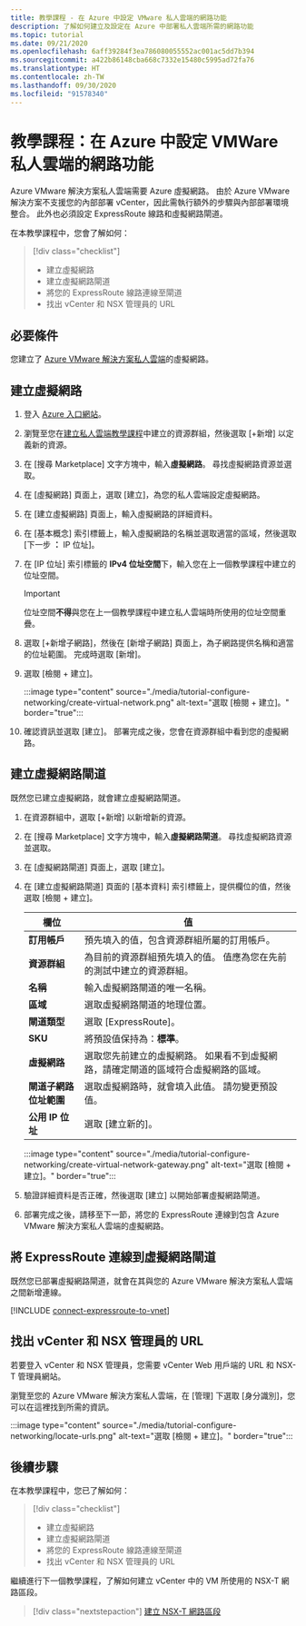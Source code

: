```yaml
---
title: 教學課程 - 在 Azure 中設定 VMware 私人雲端的網路功能
description: 了解如何建立及設定在 Azure 中部署私人雲端所需的網路功能
ms.topic: tutorial
ms.date: 09/21/2020
ms.openlocfilehash: 6aff39284f3ea786080055552ac001ac5dd7b394
ms.sourcegitcommit: a422b86148cba668c7332e15480c5995ad72fa76
ms.translationtype: HT
ms.contentlocale: zh-TW
ms.lasthandoff: 09/30/2020
ms.locfileid: "91578340"
---
```

# <a name="tutorial-configure-networking-for-your-vmware-private-cloud-in-azure"></a>教學課程：在 Azure 中設定 VMWare 私人雲端的網路功能

Azure VMware 解決方案私人雲端需要 Azure 虛擬網路。 由於 Azure VMware 解決方案不支援您的內部部署 vCenter，因此需執行額外的步驟與內部部署環境整合。 此外也必須設定 ExpressRoute 線路和虛擬網路閘道。

在本教學課程中，您會了解如何：

> [!div class="checklist"]
> * 建立虛擬網路
> * 建立虛擬網路閘道
> * 將您的 ExpressRoute 線路連線至閘道
> * 找出 vCenter 和 NSX 管理員的 URL

## <a name="prerequisites"></a>必要條件 
您建立了 [Azure VMware 解決方案私人雲端](tutorial-create-private-cloud.md)的虛擬網路。 

## <a name="create-a-virtual-network"></a>建立虛擬網路

1. 登入 [Azure 入口網站](https://portal.azure.com)。

1. 瀏覽至您在[建立私人雲端教學課程](tutorial-create-private-cloud.md)中建立的資源群組，然後選取 [+新增] 以定義新的資源。 

1. 在 [搜尋 Marketplace] 文字方塊中，輸入**虛擬網路**。 尋找虛擬網路資源並選取。

1. 在 [虛擬網路] 頁面上，選取 [建立]，為您的私人雲端設定虛擬網路。

1. 在 [建立虛擬網路] 頁面上，輸入虛擬網路的詳細資料。

1. 在 [基本概念] 索引標籤上，輸入虛擬網路的名稱並選取適當的區域，然後選取 [下一步 **：** IP 位址]。

1. 在 [IP 位址] 索引標籤的 **IPv4 位址空間**下，輸入您在上一個教學課程中建立的位址空間。

   > [!IMPORTANT]
   > 位址空間**不得**與您在上一個教學課程中建立私人雲端時所使用的位址空間重疊。

1. 選取 [+新增子網路]，然後在 [新增子網路] 頁面上，為子網路提供名稱和適當的位址範圍。 完成時選取 [新增]。

1. 選取 [檢閱 + 建立]。

   :::image type="content" source="./media/tutorial-configure-networking/create-virtual-network.png" alt-text="選取 [檢閱 + 建立]。" border="true":::

1. 確認資訊並選取 [建立]。 部署完成之後，您會在資源群組中看到您的虛擬網路。

## <a name="create-a-virtual-network-gateway"></a>建立虛擬網路閘道

既然您已建立虛擬網路，就會建立虛擬網路閘道。

1. 在資源群組中，選取 [+新增] 以新增新的資源。

1. 在 [搜尋 Marketplace] 文字方塊中，輸入**虛擬網路閘道**。 尋找虛擬網路資源並選取。

1. 在 [虛擬網路閘道] 頁面上，選取 [建立]。

1. 在 [建立虛擬網路閘道] 頁面的 [基本資料] 索引標籤上，提供欄位的值，然後選取 [檢閱 + 建立]。 

   | 欄位 | 值 |
   | --- | --- |
   | **訂用帳戶** | 預先填入的值，包含資源群組所屬的訂用帳戶。 |
   | **資源群組** | 為目前的資源群組預先填入的值。 值應為您在先前的測試中建立的資源群組。 |
   | **名稱** | 輸入虛擬網路閘道的唯一名稱。 |
   | **區域** | 選取虛擬網路閘道的地理位置。 |
   | **閘道類型** | 選取 [ExpressRoute]。 |
   | **SKU** | 將預設值保持為：**標準**。 |
   | **虛擬網路** | 選取您先前建立的虛擬網路。 如果看不到虛擬網路，請確定閘道的區域符合虛擬網路的區域。 |
   | **閘道子網路位址範圍** | 選取虛擬網路時，就會填入此值。 請勿變更預設值。 |
   | **公用 IP 位址** | 選取 [建立新的]。 |

   :::image type="content" source="./media/tutorial-configure-networking/create-virtual-network-gateway.png" alt-text="選取 [檢閱 + 建立]。" border="true":::

1. 驗證詳細資料是否正確，然後選取 [建立] 以開始部署虛擬網路閘道。 
1. 部署完成之後，請移至下一節，將您的 ExpressRoute 連線到包含 Azure VMware 解決方案私人雲端的虛擬網路。

## <a name="connect-expressroute-to-the-virtual-network-gateway"></a>將 ExpressRoute 連線到虛擬網路閘道

既然您已部署虛擬網路閘道，就會在其與您的 Azure VMware 解決方案私人雲端之間新增連線。

[!INCLUDE [connect-expressroute-to-vnet](includes/connect-expressroute-vnet.md)]


## <a name="locate-the-urls-for-vcenter-and-nsx-manager"></a>找出 vCenter 和 NSX 管理員的 URL

若要登入 vCenter 和 NSX 管理員，您需要 vCenter Web 用戶端的 URL 和 NSX-T 管理員網站。 

瀏覽至您的 Azure VMware 解決方案私人雲端，在 [管理] 下選取 [身分識別]，您可以在這裡找到所需的資訊。

:::image type="content" source="./media/tutorial-configure-networking/locate-urls.png" alt-text="選取 [檢閱 + 建立]。" border="true":::

## <a name="next-steps"></a>後續步驟

在本教學課程中，您已了解如何：

> [!div class="checklist"]
> * 建立虛擬網路
> * 建立虛擬網路閘道
> * 將您的 ExpressRoute 線路連線至閘道
> * 找出 vCenter 和 NSX 管理員的 URL

繼續進行下一個教學課程，了解如何建立 vCenter 中的 VM 所使用的 NSX-T 網路區段。

> [!div class="nextstepaction"]
> [建立 NSX-T 網路區段](tutorial-nsx-t-network-segment.md)